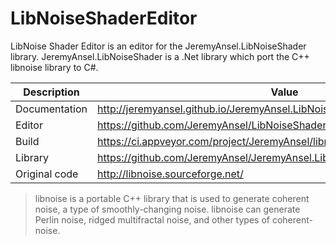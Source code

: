 # LibNoiseShaderEditor

LibNoise Shader Editor is an editor for the JeremyAnsel.LibNoiseShader library.
JeremyAnsel.LibNoiseShader is a .Net library which port the C++ libnoise library to C#.

Description     | Value
----------------|----------------
Documentation   | http://jeremyansel.github.io/JeremyAnsel.LibNoiseShader
Editor          | https://github.com/JeremyAnsel/LibNoiseShaderEditor
Build           | https://ci.appveyor.com/project/JeremyAnsel/libnoiseshadereditor/branch/main
Library         | https://github.com/JeremyAnsel/JeremyAnsel.LibNoiseShader
Original code   | http://libnoise.sourceforge.net/

> libnoise is a portable C++ library that is used to generate coherent noise, a type of smoothly-changing noise. libnoise can generate Perlin noise, ridged multifractal noise, and other types of coherent-noise.
